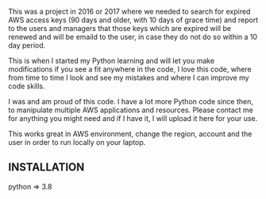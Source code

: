 This was a project in 2016 or 2017 where we needed to search for expired AWS access keys (90 days and older, with 10 days of grace time)  and report to the users and managers that those keys which are expired will be renewed and will be emaild to the user, in case they do not do so within a 10 day period.

This is when I started my Python learning and will let you make modifications if you see a fit anywhere in the code, 
I love this code, where from time to time I look and see my mistakes and where I can improve my code skills.

I was and am proud of this code. 
I have a lot more Python code since then, to manipulate multiple AWS applications and resources. Please contact me for anything you might need and if I have it, I will upload it here for your use.

This works great in AWS environment, change the region, account and the user in order to run locally on your laptop.



## INSTALLATION
python => 3.8
